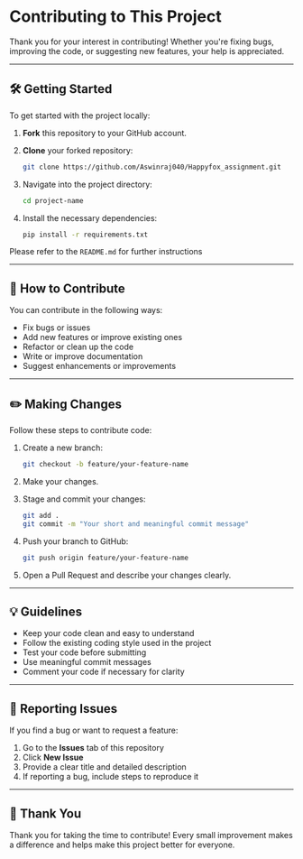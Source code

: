 # Contributing to This Project

Thank you for your interest in contributing! Whether you're fixing bugs, improving the code, or suggesting new features, your help is appreciated.

---

## 🛠 Getting Started

To get started with the project locally:

1. **Fork** this repository to your GitHub account.
2. **Clone** your forked repository:

   ```bash
   git clone https://github.com/Aswinraj040/Happyfox_assignment.git
   ```

3. Navigate into the project directory:

   ```bash
   cd project-name
   ```

4. Install the necessary dependencies:

     ```bash
     pip install -r requirements.txt
     ```

 Please refer to the `README.md` for further instructions 

---

## 🚀 How to Contribute

You can contribute in the following ways:

- Fix bugs or issues
- Add new features or improve existing ones
- Refactor or clean up the code
- Write or improve documentation
- Suggest enhancements or improvements

---

## ✏️ Making Changes

Follow these steps to contribute code:

1. Create a new branch:

   ```bash
   git checkout -b feature/your-feature-name
   ```

2. Make your changes.

3. Stage and commit your changes:

   ```bash
   git add .
   git commit -m "Your short and meaningful commit message"
   ```

4. Push your branch to GitHub:

   ```bash
   git push origin feature/your-feature-name
   ```

5. Open a Pull Request and describe your changes clearly.

---

## 💡 Guidelines

- Keep your code clean and easy to understand
- Follow the existing coding style used in the project
- Test your code before submitting
- Use meaningful commit messages
- Comment your code if necessary for clarity

---

## 🐞 Reporting Issues

If you find a bug or want to request a feature:

1. Go to the **Issues** tab of this repository
2. Click **New Issue**
3. Provide a clear title and detailed description
4. If reporting a bug, include steps to reproduce it

---

## 🙌 Thank You

Thank you for taking the time to contribute! Every small improvement makes a difference and helps make this project better for everyone.
